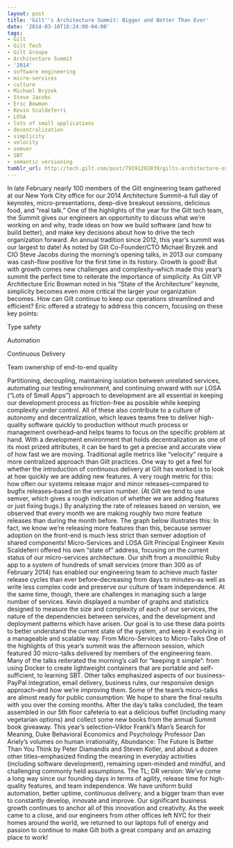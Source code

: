 ```yaml
---
layout: post
title: 'Gilt''s Architecture Summit: Bigger and Better Than Ever'
date: '2014-03-10T16:24:00-04:00'
tags:
- Gilt
- Gilt Tech
- Gilt Groupe
- Architecture Summit
- '2014'
- software engineering
- micro-services
- culture
- Michael Bryzek
- Steve Jacobs
- Eric Bowman
- Kevin Scaldeferri
- LOSA
- lots of small applications
- decentralization
- simplicity
- velocity
- semver
- SBT
- semantic versioning
tumblr_url: http://tech.gilt.com/post/79191202839/gilts-architecture-summit-bigger-and-better-than
---
```



In late February nearly 100 members of the Gilt engineering team gathered at our New York City office for our 2014 Architecture Summit–a full day of keynotes, micro-presentations, deep-dive breakout sessions, delicious food, and “real talk.” One of the highlights of the year for the Gilt tech team, the Summit gives our engineers an opportunity to discuss what we’re working on and why, trade ideas on how we build software (and how to build better), and make key decisions about how to drive the tech organization forward. An annual tradition since 2012, this year’s summit was our largest to date!
As noted by Gilt Co-Founder/CTO Michael Bryzek and CIO Steve Jacobs during the morning’s opening talks, in 2013 our company was cash-flow positive for the first time in its history. Growth is good! But with growth comes new challenges and complexity–which made this year’s summit the perfect time to reiterate the importance of simplicity. As Gilt VP Architecture Eric Bowman noted in his “State of the Architecture” keynote, simplicity becomes even more critical the larger your organization becomes. How can Gilt continue to keep our operations streamlined and efficient? Eric offered a strategy to address this concern, focusing on these key points:

Type safety


Automation


Continuous Delivery


Team ownership of end-to-end quality

Partitioning, decoupling, maintaining isolation between unrelated services, automating our testing environment, and continuing onward with our LOSA (“Lots of Small Apps”) approach to development are all essential in keeping our development process as friction-free as possible while keeping complexity under control. All of these also contribute to a culture of autonomy and decentralization, which leaves teams free to deliver high-quality software quickly to production without much process or management overhead–and helps teams to focus on the specific problem at hand. 
With a development environment that holds decentralization as one of its most prized attributes, it can be hard to get a precise and accurate view of how fast we are moving. Traditional agile metrics like “velocity” require a more centralized approach than Gilt practices. One way to get a feel for whether the introduction of continuous delivery at Gilt has worked is to look at how quickly we are adding new features. A very rough metric for this: how often our systems release major and minor releases–compared to bugfix releases–based on the version number. (At Gilt we tend to use semver, which gives a rough indication of whether we are adding features or just fixing bugs.) By analyzing the rate of releases based on version, we observed that every month we are making roughly two more feature releases than during the month before. The graph below illustrates this: 
In fact, we know we’re releasing more features than this, because semver adoption on the front-end is much less strict than semver adoption of shared components!
Micro-Services and LOSA
Gilt Principal Engineer Kevin Scaldeferri offered his own “state of” address, focusing on the current status of our micro-services architecture. Our shift from a monolithic Ruby app to a system of hundreds of small services (more than 300 as of February 2014) has enabled our engineering team to achieve much faster release cycles than ever before–decreasing from days to minutes–as well as write less complex code and preserve our culture of team independence. At the same time, though, there are challenges in managing such a large number of services. Kevin displayed a number of graphs and statistics designed to measure the size and complexity of each of our services, the nature of the dependencies between services, and the development and deployment patterns which have arisen. Our goal is to use these data points to better understand the current state of the system, and keep it evolving in a manageable and scalable way. 
From Micro-Services to Micro-Talks
One of the highlights of this year’s summit was the afternoon session, which featured 30 micro-talks delivered by members of the engineering team. Many of the talks reiterated the morning’s call for “keeping it simple”: from using Docker to create lightweight containers that are portable and self-sufficient, to learning SBT. Other talks emphasized aspects of our business–PayPal integration, email delivery, business rules, our responsive design approach–and how we’re improving them. Some of the team’s micro-talks are almost ready for public consumption: We hope to share the final results with you over the coming months.
After the day’s talks concluded, the team assembled in our 5th floor cafeteria to eat a delicious buffet (including many vegetarian options) and collect some new books from the annual Summit book giveaway. This year’s selection–Viktor Frankl’s Man’s Search for Meaning, Duke Behavioral Economics and Psychology Professor Dan Ariely’s volumes on human irrationality, Abundance: The Future Is Better Than You Think by Peter Diamandis and Steven Kotler, and about a dozen other titles–emphasized finding the meaning in everyday activities (including software development), remaining open-minded and mindful, and challenging commonly held assumptions. 
The TL; DR version: We’ve come a long way since our founding days in terms of agility, release time for high-quality features, and team independence. We have uniform build automation, better uptime, continuous delivery, and a bigger team than ever to constantly develop, innovate and improve. Our significant business growth continues to anchor all of this innovation and creativity. 
As the week came to a close, and our engineers from other offices left NYC for their homes around the world, we returned to our laptops full of energy and passion to continue to make Gilt both a great company and an amazing place to work!
